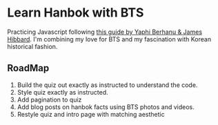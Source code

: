 # Learn Hanbok with BTS 

Practicing Javascript following [this guide by Yaphi Berhanu & James Hibbard](https://www.sitepoint.com/simple-javascript-quiz/). I'm combining my love for BTS and my fascination with Korean historical fashion. 


RoadMap
------
1. Build the quiz out exactly as instructed to understand the code. 
2. Style quiz exactly as instructed. 
3. Add pagination to quiz
4. Add blog posts on hanbok facts using BTS photos and videos. 
5. Restyle quiz and intro page with matching aesthetic
